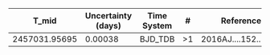 |T_mid        |Uncertainty (days)|Time System|#  |Reference           |
|-------------|------------------|-----------|---|--------------------|
|2457031.95695|0.00038           |BJD_TDB    |>1 |2016AJ....152..108E |
